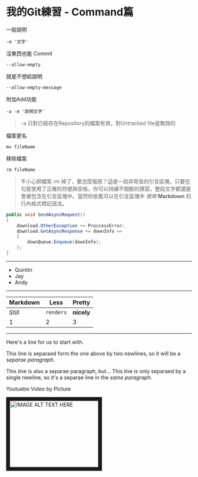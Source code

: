 # 我的Git練習 - Command篇

一般說明

`-m '文字'`

沒東西也能 Commit

`--allow-empty`

就是不想給說明

`--allow-empty-message`

附加Add功能

`-a -m '說明文字'`
> -a 只對已經存在Repository的檔案有效，對Untracked file是無效的

檔案更名

`mv fileName`

移除檔案

`rm fileName`

> 不小心把檔案 rm 掉了，要怎麼復原？這是一段非常長的引言區塊，只要在句首使用了正確的符號與空格，你可以持續不間斷的撰寫，整段文字都還是會被包含在引言區塊中。當然你依舊可以在引言區塊中 *使用* **Markdown** 的行內格式標記語法。

```cs
public void SendAsyncRequest()
{
    download.OtherException += ProccessError;
    download.GetAsyncResponse += downInfo =>
    {
        downQueue.Enqueue(downInfo);
    };
}
```

---

* Quintin
* Jay
* Andy

---

Markdown | Less | Pretty
--- | --- | ---
*Still* | `renders` | **nicely**
1 | 2 | 3

---

Here's a line for us to start with.

This line is separaed form the one above by two newlines, so it will be a *separae paragraph*.

This line is also a separae paragraph, but...
This line is only separaed by a single newline, so it's a separae line in the *same paragraph.*

Youtuebe Video by Picture

<a href="http://www.youtube.com/watch?feature=player_embedded&v=r3ovHvYoUdc
" target="_blank"><img src="http://img.youtube.com/vi/r3ovHvYoUdc/0.jpg"
alt="IMAGE ALT TEXT HERE" width="240" height="180" border="10" /></a>